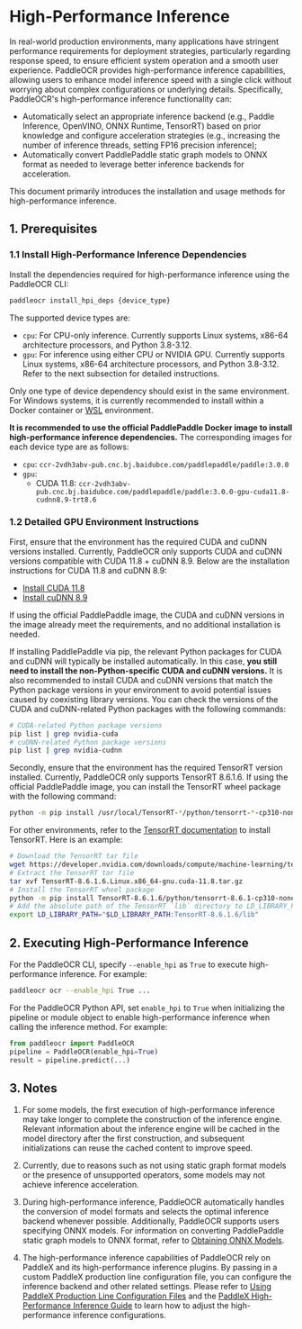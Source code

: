 # High-Performance Inference

In real-world production environments, many applications have stringent performance requirements for deployment strategies, particularly regarding response speed, to ensure efficient system operation and a smooth user experience. PaddleOCR provides high-performance inference capabilities, allowing users to enhance model inference speed with a single click without worrying about complex configurations or underlying details. Specifically, PaddleOCR's high-performance inference functionality can:

- Automatically select an appropriate inference backend (e.g., Paddle Inference, OpenVINO, ONNX Runtime, TensorRT) based on prior knowledge and configure acceleration strategies (e.g., increasing the number of inference threads, setting FP16 precision inference);
- Automatically convert PaddlePaddle static graph models to ONNX format as needed to leverage better inference backends for acceleration.

This document primarily introduces the installation and usage methods for high-performance inference.

## 1. Prerequisites

### 1.1 Install High-Performance Inference Dependencies

Install the dependencies required for high-performance inference using the PaddleOCR CLI:

```bash
paddleocr install_hpi_deps {device_type}
```

The supported device types are:

- `cpu`: For CPU-only inference. Currently supports Linux systems, x86-64 architecture processors, and Python 3.8-3.12.
- `gpu`: For inference using either CPU or NVIDIA GPU. Currently supports Linux systems, x86-64 architecture processors, and Python 3.8-3.12. Refer to the next subsection for detailed instructions.

Only one type of device dependency should exist in the same environment. For Windows systems, it is currently recommended to install within a Docker container or [WSL](https://learn.microsoft.com/en-us/windows/wsl/install) environment.

**It is recommended to use the official PaddlePaddle Docker image to install high-performance inference dependencies.** The corresponding images for each device type are as follows:

- `cpu`: `ccr-2vdh3abv-pub.cnc.bj.baidubce.com/paddlepaddle/paddle:3.0.0`
- `gpu`:
    - CUDA 11.8: `ccr-2vdh3abv-pub.cnc.bj.baidubce.com/paddlepaddle/paddle:3.0.0-gpu-cuda11.8-cudnn8.9-trt8.6`

### 1.2 Detailed GPU Environment Instructions

First, ensure that the environment has the required CUDA and cuDNN versions installed. Currently, PaddleOCR only supports CUDA and cuDNN versions compatible with CUDA 11.8 + cuDNN 8.9. Below are the installation instructions for CUDA 11.8 and cuDNN 8.9:

- [Install CUDA 11.8](https://developer.nvidia.com/cuda-11-8-0-download-archive)
- [Install cuDNN 8.9](https://docs.nvidia.com/deeplearning/cudnn/archives/cudnn-890/install-guide/index.html)

If using the official PaddlePaddle image, the CUDA and cuDNN versions in the image already meet the requirements, and no additional installation is needed.

If installing PaddlePaddle via pip, the relevant Python packages for CUDA and cuDNN will typically be installed automatically. In this case, **you still need to install the non-Python-specific CUDA and cuDNN versions.** It is also recommended to install CUDA and cuDNN versions that match the Python package versions in your environment to avoid potential issues caused by coexisting library versions. You can check the versions of the CUDA and cuDNN-related Python packages with the following commands:

```bash
# CUDA-related Python package versions
pip list | grep nvidia-cuda
# cuDNN-related Python package versions
pip list | grep nvidia-cudnn
```

Secondly, ensure that the environment has the required TensorRT version installed. Currently, PaddleOCR only supports TensorRT 8.6.1.6. If using the official PaddlePaddle image, you can install the TensorRT wheel package with the following command:

```bash
python -m pip install /usr/local/TensorRT-*/python/tensorrt-*-cp310-none-linux_x86_64.whl
```

For other environments, refer to the [TensorRT documentation](https://docs.nvidia.com/deeplearning/tensorrt/archives/index.html) to install TensorRT. Here is an example:

```bash
# Download the TensorRT tar file
wget https://developer.nvidia.com/downloads/compute/machine-learning/tensorrt/secure/8.6.1/tars/TensorRT-8.6.1.6.Linux.x86_64-gnu.cuda-11.8.tar.gz
# Extract the TensorRT tar file
tar xvf TensorRT-8.6.1.6.Linux.x86_64-gnu.cuda-11.8.tar.gz
# Install the TensorRT wheel package
python -m pip install TensorRT-8.6.1.6/python/tensorrt-8.6.1-cp310-none-linux_x86_64.whl
# Add the absolute path of the TensorRT `lib` directory to LD_LIBRARY_PATH
export LD_LIBRARY_PATH="$LD_LIBRARY_PATH:TensorRT-8.6.1.6/lib"
```

## 2. Executing High-Performance Inference

For the PaddleOCR CLI, specify `--enable_hpi` as `True` to execute high-performance inference. For example:

```bash
paddleocr ocr --enable_hpi True ...
```

For the PaddleOCR Python API, set `enable_hpi` to `True` when initializing the pipeline or module object to enable high-performance inference when calling the inference method. For example:

```python
from paddleocr import PaddleOCR
pipeline = PaddleOCR(enable_hpi=True)
result = pipeline.predict(...)
```

## 3. Notes

1. For some models, the first execution of high-performance inference may take longer to complete the construction of the inference engine. Relevant information about the inference engine will be cached in the model directory after the first construction, and subsequent initializations can reuse the cached content to improve speed.

2. Currently, due to reasons such as not using static graph format models or the presence of unsupported operators, some models may not achieve inference acceleration.

3. During high-performance inference, PaddleOCR automatically handles the conversion of model formats and selects the optimal inference backend whenever possible. Additionally, PaddleOCR supports users specifying ONNX models. For information on converting PaddlePaddle static graph models to ONNX format, refer to [Obtaining ONNX Models](./obtaining_onnx_models.en.md).

4. The high-performance inference capabilities of PaddleOCR rely on PaddleX and its high-performance inference plugins. By passing in a custom PaddleX production line configuration file, you can configure the inference backend and other related settings. Please refer to [Using PaddleX Production Line Configuration Files](../paddleocr_and_paddlex.en.md#3-Using-PaddleX-Pipeline-Configuration-Files) and the [PaddleX High-Performance Inference Guide](https://paddlepaddle.github.io/PaddleX/3.0/en/pipeline_deploy/high_performance_inference.html#22) to learn how to adjust the high-performance inference configurations.
